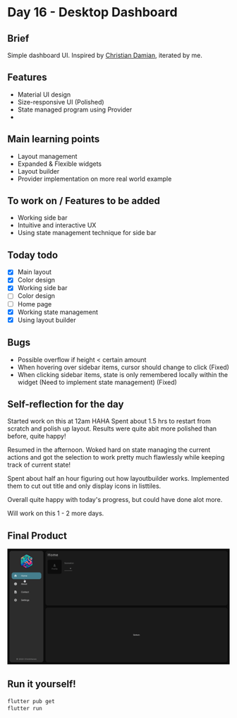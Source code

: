 # Day 16 - Desktop Dashboard

## Brief
Simple dashboard UI. Inspired by [Christian Damian](https://dribbble.com/shots/22854718-Base-gg-Web-App), iterated by me.

## Features
- Material UI design
- Size-responsive UI (Polished)
- State managed program using Provider
- 

## Main learning points
- Layout management
- Expanded & Flexible widgets
- Layout builder
- Provider implementation on more real world example

## To work on / Features to be added
- Working side bar
- Intuitive and interactive UX
- Using state management technique for side bar

## Today todo
- [x] Main layout
- [x] Color design
- [x] Working side bar
- [ ] Color design
- [ ] Home page
- [x] Working state management
- [x] Using layout builder

## Bugs
- Possible overflow if height < certain amount
- When hovering over sidebar items, cursor should change to click (Fixed)
- When clicking sidebar items, state is only remembered locally within the widget (Need to implement state management) (Fixed)

## Self-reflection for the day
Started work on this at 12am HAHA Spent about 1.5 hrs to restart from scratch and polish up layout. Results were quite abit more polished than before, quite happy!

Resumed in the afternoon. Woked hard on state managing the current actions and got the selection to work pretty much flawlessly while keeping track of current state!

Spent about half an hour figuring out how layoutbuilder works. Implemented them to cut out title and only display icons in listtiles.

Overall quite happy with today's progress, but could have done alot more.

Will work on this 1 - 2 more days.

## Final Product
![](/assets/final/Day%2016.gif)

## Run it yourself!
```
flutter pub get
flutter run
```